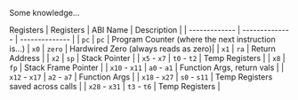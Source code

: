 Some knowledge...

Registers
| Registers | ABI Name | Description |
| ------------- | -------------- | -------------- |
| `pc` | `pc` | Program Counter (where the next instruction is...) |
  `x0` | `zero` | Hardwired Zero (always reads as zero)|
| `x1` | `ra` | Return Address |
| `x2` | `sp` | Stack Pointer |
| `x5` - `x7` | `t0` - `t2` | Temp Registers |
| `x8` | `fp` | Stack Frame Pointer | 
| `x10` - `x11` | `a0` - `a1` | Function Args, return vals |
| `x12` - `x17` | `a2` - `a7` | Function Args |
| `x18` - `x27` | `s0` - `s11` | Temp Registers saved across calls |
| `x28` - `x31` | `t3` - `t6` | Temp Registers |
